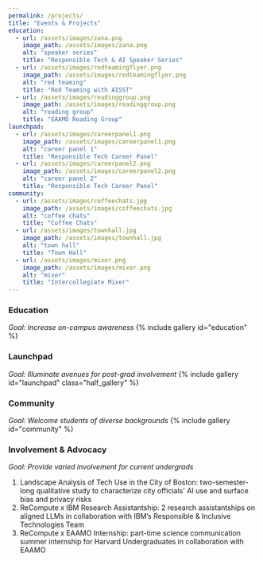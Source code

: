 ```yaml
---
permalink: /projects/
title: "Events & Projects"
education:
  - url: /assets/images/zana.png
    image_path: /assets/images/zana.png
    alt: "speaker series"
    title: "Responsible Tech & AI Speaker Series"
  - url: /assets/images/redteamingflyer.png
    image_path: /assets/images/redteamingflyer.png
    alt: "red teaming"
    title: "Red Teaming with AISST"
  - url: /assets/images/readinggroup.png
    image_path: /assets/images/readinggroup.png
    alt: "reading group"
    title: "EAAMO Reading Group"
launchpad:
  - url: /assets/images/careerpanel1.png
    image_path: /assets/images/careerpanel1.png
    alt: "career panel 1"
    title: "Responsible Tech Career Panel"
  - url: /assets/images/careerpanel2.png
    image_path: /assets/images/careerpanel2.png
    alt: "career panel 2"
    title: "Responsible Tech Career Panel"
community:
  - url: /assets/images/coffeechats.jpg
    image_path: /assets/images/coffeechats.jpg
    alt: "coffee chats"
    title: "Coffee Chats"
  - url: /assets/images/townhall.jpg
    image_path: /assets/images/townhall.jpg
    alt: "town hall"
    title: "Town Hall"
  - url: /assets/images/mixer.png
    image_path: /assets/images/mixer.png
    alt: "mixer"
    title: "Intercollegiate Mixer"
---
```


### Education
*Goal: Increase on-campus awareness*
{% include gallery id="education" %}

### Launchpad
*Goal: Illuminate avenues for post-grad involvement*
{% include gallery id="launchpad" class="half_gallery" %}

### Community
*Goal: Welcome students of diverse backgrounds*
{% include gallery id="community" %}

### Involvement & Advocacy
*Goal: Provide varied involvement for current undergrads*
1. Landscape Analysis of Tech Use in the City of Boston: two-semester-long qualitative study to characterize city officials' AI use and surface bias and privacy risks
2. ReCompute x IBM Research Assistantship: 2 research assistantships on aligned LLMs in collaboration with IBM’s Responsible & Inclusive Technologies Team 
3. ReCompute x EAAMO Internship: part-time science communication summer internship for Harvard Undergraduates in collaboration with EAAMO